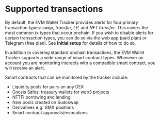# Supported transactions

By default, the EVM Wallet Tracker provides alerts for four primary transaction types: _swap, transfer, LP,_ and _NFT transfer_. This covers the most common tx types that occur onchain. If you wish to disable alerts for certain transaction types, you can do so via the web app (paid plan) or Telegram (free plan). See **Initial setup** for details of how to do so.

In addition to covering standard onchain transactions, the EVM Wallet Tracker supports a wide range of smart contract types. Whenever an account you are monitoring interacts with a compatible smart contract, you will receive an alert.

Smart contracts that can be monitored by the tracker include:

* Liquidity pools for pairs on any DEX
* Gnosis Safes: treasury wallets for web3 projects
* NFTFi borrowing and lending
* New pools created on Sudoswap
* Derivatives e.g. GMX positions
* Smart contract approvals/revocations
